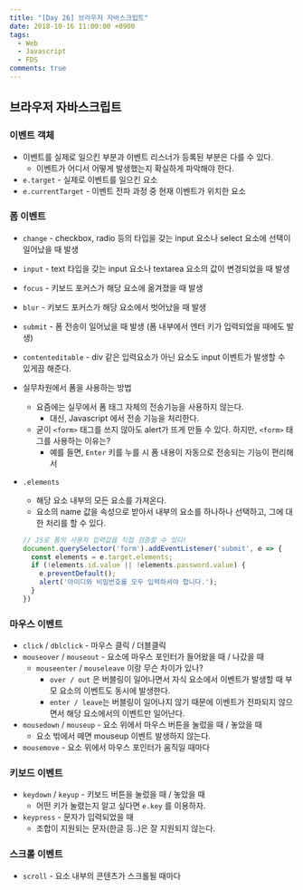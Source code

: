 ```yaml
---
title: "[Day 26] 브라우저 자바스크립트"
date: 2018-10-16 11:00:00 +0900
tags:
  - Web
  - Javascript
  - FDS
comments: true
---
```


## 브라우저 자바스크립트

### 이벤트 객체

- 이벤트를 실제로 일으킨 부분과 이벤트 리스너가 등록된 부분은 다를 수 있다.
  - 이벤트가 어디서 어떻게 발생했는지 확실하게 파악해야 한다.
- `e.target` - 실제로 이벤트를 일으킨 요소
- `e.currentTarget` - 이벤트 전파 과정 중 현재 이벤트가 위치한 요소

### 폼 이벤트

- `change` - checkbox, radio 등의 타입을 갖는 input 요소나 select 요소에 선택이 일어났을 때 발생

- `input` - text 타입을 갖는 input 요소나 textarea 요소의 값이 변경되었을 때 발생

- `focus` - 키보드 포커스가 해당 요소에 옮겨졌을 때 발생

- `blur` - 키보드 포커스가 해당 요소에서 벗어났을 때 발생

- `submit` - 폼 전송이 일어났을 때 발생 (폼 내부에서 엔터 키가 입력되었을 때에도 발생)

- `contenteditable` - div 같은 입력요소가 아닌 요소도 input 이벤트가 발생할 수 있게끔 해준다.

- 실무차원에서 폼을 사용하는 방법

  - 요즘에는 실무에서 폼 태그 자체의 전송기능을 사용하지 않는다.
    - 대신, Javascript 에서 전송 기능을 처리한다.
  - 굳이 `<form>` 태그를 쓰지 않아도 alert가 뜨게 만들 수 있다. 하지만, `<form>` 태그를 사용하는 이유는?
    - 예를 들면, `Enter` 키를 누를 시 폼 내용이 자동으로 전송되는 기능이 편리해서

- `.elements`

  - 해당 요소 내부의 모든 요소를 가져온다.
  - 요소의 name 값을 속성으로 받아서 내부의 요소를 하나하나 선택하고, 그에 대한 처리를 할 수 있다.

  ```js
  // JS로 폼의 사용자 입력값을 직접 검증할 수 있다!
  document.querySelector('form').addEventListener('submit', e => {
    const elements = e.target.elements;
    if (!elements.id.value || !elements.password.value) {
      e.preventDefault();
      alert('아이디와 비밀번호를 모두 입력하셔야 합니다.');
    }
  })
  ```

### 마우스 이벤트

- `click` / `dblclick` - 마우스 클릭 / 더블클릭
- `mouseover` / `mouseout` - 요소에 마우스 포인터가 들어왔을 때 / 나갔을 때
  - `mouseenter` / `mouseleave` 이랑 무슨 차이가 있나?
    - `over / out` 은 버블링이 일어나면서 자식 요소에서 이벤트가 발생할 때 부모 요소의 이벤트도 동시에 발생한다.
    - `enter / leave`는 버블링이 일어나지 않기 때문에 이벤트가 전파되지 않으면서 해당 요소에서의 이벤트만 일어난다.
- `mousedown` / `mouseup` - 요소 위에서 마우스 버튼을 눌렀을 때 / 놓았을 때
  - 요소 밖에서 떼면 mouseup 이벤트 발생하지 않는다.
- `mousemove` - 요소 위에서 마우스 포인터가 움직일 때마다

### 키보드 이벤트

- `keydown` / `keyup` - 키보드 버튼을 눌렀을 때 / 놓았을 때
  - 어떤 키가 눌렸는지 알고 싶다면 `e.key` 를 이용하자.
- `keypress` - 문자가 입력되었을 때
  - 조합이 지원되는 문자(한글 등..)은 잘 지원되지 않는다.

### 스크롤 이벤트

- `scroll` - 요소 내부의 콘텐츠가 스크롤될 때마다